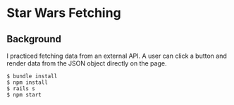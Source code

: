 # Star Wars Fetching 

## Background

I practiced fetching data from an external API. A user can click a button and render data from the JSON object directly on the page.

```
$ bundle install
$ npm install
$ rails s
$ npm start
```
